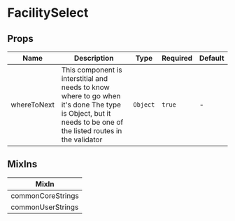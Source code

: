 # FacilitySelect

## Props

<!-- @vuese:FacilitySelect:props:start -->
|Name|Description|Type|Required|Default|
|---|---|---|---|---|
|whereToNext|This component is interstitial and needs to know where to go when it's done The type is Object, but it needs to be one of the listed routes in the validator|`Object`|`true`|-|

<!-- @vuese:FacilitySelect:props:end -->


## MixIns

<!-- @vuese:FacilitySelect:mixIns:start -->
|MixIn|
|---|
|commonCoreStrings|
|commonUserStrings|

<!-- @vuese:FacilitySelect:mixIns:end -->
